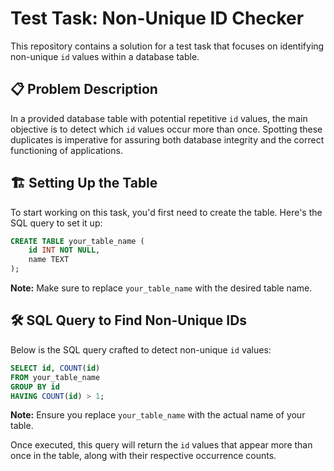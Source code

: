 
# Test Task: Non-Unique ID Checker

This repository contains a solution for a test task that focuses on identifying non-unique `id` values within a database table.

## 📋 Problem Description

In a provided database table with potential repetitive `id` values, the main objective is to detect which `id` values occur more than once. Spotting these duplicates is imperative for assuring both database integrity and the correct functioning of applications.

## 🏗️ Setting Up the Table

To start working on this task, you'd first need to create the table. Here's the SQL query to set it up:

```sql
CREATE TABLE your_table_name (
    id INT NOT NULL,
    name TEXT
);
```
**Note:** Make sure to replace `your_table_name` with the desired table name.

## 🛠 SQL Query to Find Non-Unique IDs

Below is the SQL query crafted to detect non-unique `id` values:

```sql
SELECT id, COUNT(id) 
FROM your_table_name 
GROUP BY id 
HAVING COUNT(id) > 1;
```
**Note:** Ensure you replace `your_table_name` with the actual name of your table.

Once executed, this query will return the `id` values that appear more than once in the table, along with their respective occurrence counts.
